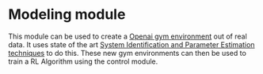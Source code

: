 # Modeling module

This module can be used to create a [Openai gym environment](https://gym.openai.com/) out of real data. It uses state of the art [System Identification and Parameter Estimation techniques](https://en.wikipedia.org/wiki/System_identification) to do this. These new gym environments can then be used to train a RL Algorithm using the control module.
